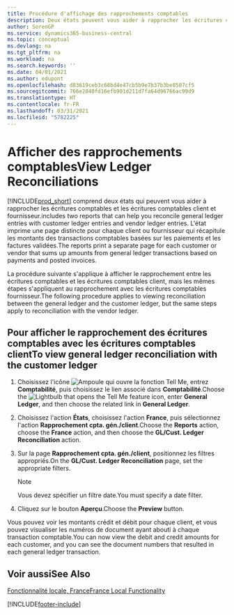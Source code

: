 ```yaml
---
title: Procédure d'affichage des rapprochements comptables
description: Deux états peuvent vous aider à rapprocher les écritures comptables et les écritures comptables client et fournisseur.
author: SorenGP
ms.service: dynamics365-business-central
ms.topic: conceptual
ms.devlang: na
ms.tgt_pltfrm: na
ms.workload: na
ms.search.keywords: ''
ms.date: 04/01/2021
ms.author: edupont
ms.openlocfilehash: d83619ceb3c68bd4e47cb5b9e7b37b3be8507cf5
ms.sourcegitcommit: 766e2840fd16efb901d211d7fa64d96766ac99d9
ms.translationtype: HT
ms.contentlocale: fr-FR
ms.lasthandoff: 03/31/2021
ms.locfileid: "5782225"
---
```

# <a name="view-ledger-reconciliations"></a><span data-ttu-id="366a8-103">Afficher des rapprochements comptables</span><span class="sxs-lookup"><span data-stu-id="366a8-103">View Ledger Reconciliations</span></span>
[!INCLUDE[prod_short](../../includes/prod_short.md)] <span data-ttu-id="366a8-104">comprend deux états qui peuvent vous aider à rapprocher les écritures comptables et les écritures comptables client et fournisseur.</span><span class="sxs-lookup"><span data-stu-id="366a8-104">includes two reports that can help you reconcile general ledger entries with customer ledger entries and vendor ledger entries.</span></span> <span data-ttu-id="366a8-105">L'état imprime une page distincte pour chaque client ou fournisseur qui récapitule les montants des transactions comptables basées sur les paiements et les factures validées.</span><span class="sxs-lookup"><span data-stu-id="366a8-105">The reports print a separate page for each customer or vendor that sums up amounts from general ledger transactions based on payments and posted invoices.</span></span>  

<span data-ttu-id="366a8-106">La procédure suivante s'applique à afficher le rapprochement entre les écritures comptables et les écritures comptables client, mais les mêmes étapes s'appliquent au rapprochement avec les écritures comptables fournisseur.</span><span class="sxs-lookup"><span data-stu-id="366a8-106">The following procedure applies to viewing reconciliation between the general ledger and the customer ledger, but the same steps apply to reconciliation with the vendor ledger.</span></span>  

## <a name="to-view-general-ledger-reconciliation-with-the-customer-ledger"></a><span data-ttu-id="366a8-107">Pour afficher le rapprochement des écritures comptables avec les écritures comptables client</span><span class="sxs-lookup"><span data-stu-id="366a8-107">To view general ledger reconciliation with the customer ledger</span></span>  

1.  <span data-ttu-id="366a8-108">Choisissez l'icône ![Ampoule qui ouvre la fonction Tell Me](../../media/ui-search/search_small.png "Dites-moi ce que vous voulez faire"), entrez **Comptabilité**, puis choisissez le lien associé dans **Comptabilité**.</span><span class="sxs-lookup"><span data-stu-id="366a8-108">Choose the ![Lightbulb that opens the Tell Me feature](../../media/ui-search/search_small.png "Tell me what you want to do") icon, enter **General Ledger**, and then choose the related link in **General Ledger**.</span></span>  
2.  <span data-ttu-id="366a8-109">Choisissez l'action **États**, choisissez l'action **France**, puis sélectionnez l'action **Rapprochement cpta. gén./client**.</span><span class="sxs-lookup"><span data-stu-id="366a8-109">Choose the **Reports** action, choose the **France** action, and then choose the **GL/Cust. Ledger Reconciliation** action.</span></span>  
3.  <span data-ttu-id="366a8-110">Sur la page **Rapprochement cpta. gén./client**, positionnez les filtres appropriés.</span><span class="sxs-lookup"><span data-stu-id="366a8-110">On the **GL/Cust. Ledger Reconciliation** page, set the appropriate filters.</span></span>  

    > [!NOTE]  
    >  <span data-ttu-id="366a8-111">Vous devez spécifier un filtre date.</span><span class="sxs-lookup"><span data-stu-id="366a8-111">You must specify a date filter.</span></span>  

4.  <span data-ttu-id="366a8-112">Cliquez sur le bouton **Aperçu**.</span><span class="sxs-lookup"><span data-stu-id="366a8-112">Choose the **Preview** button.</span></span>  

<span data-ttu-id="366a8-113">Vous pouvez voir les montants crédit et débit pour chaque client, et vous pouvez visualiser les numéros de document ayant abouti à chaque transaction comptable.</span><span class="sxs-lookup"><span data-stu-id="366a8-113">You can now view the debit and credit amounts for each customer, and you can see the document numbers that resulted in each general ledger transaction.</span></span>  

## <a name="see-also"></a><span data-ttu-id="366a8-114">Voir aussi</span><span class="sxs-lookup"><span data-stu-id="366a8-114">See Also</span></span>  
[<span data-ttu-id="366a8-115">Fonctionnalité locale, France</span><span class="sxs-lookup"><span data-stu-id="366a8-115">France Local Functionality</span></span>](france-local-functionality.md)


[!INCLUDE[footer-include](../../includes/footer-banner.md)]